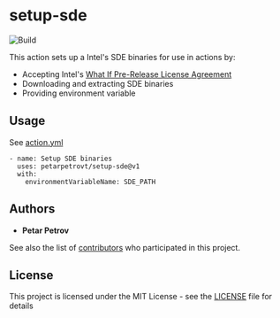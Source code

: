 # setup-sde

![Build](https://github.com/petarpetrovt/setup-sde/workflows/Build/badge.svg?branch=master)

This action sets up a Intel's SDE binaries for use in actions by:

* Accepting Intel's [What If Pre-Release License Agreement](https://software.intel.com/protected-download/267266/144917)
* Downloading and extracting SDE binaries
* Providing environment variable

## Usage

See [action.yml](https://github.com/petarpetrovt/setup-sde/action.yml)

```
- name: Setup SDE binaries
  uses: petarpetrovt/setup-sde@v1
  with:
    environmentVariableName: SDE_PATH
```

## Authors

* **Petar Petrov**

See also the list of [contributors](https://github.com/SharpPTP/setup-sde/graphs/contributors) who participated in this project.

## License

This project is licensed under the MIT License - see the [LICENSE](LICENSE) file for details
